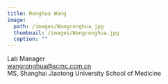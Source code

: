 ```yaml
---
title: Ronghua Wang
image: 
  path: /images/Wangronghua.jpg
  thumbnail: /images/Wangronghua.jpg
  caption: ""
---
```

Lab Manager  
wangronghua@scmc.com.cn  
MS, Shanghai Jiaotong University School of Medicine  
